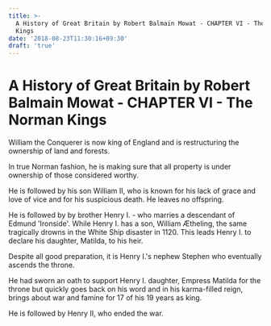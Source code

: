 ```yaml
---
title: >-
  A History of Great Britain by Robert Balmain Mowat - CHAPTER VI - The Norman
  Kings
date: '2018-08-23T11:30:16+09:30'
draft: 'true'
---
```

# A History of Great Britain by Robert Balmain Mowat - CHAPTER VI - The Norman Kings

William the Conquerer is now king of England and is restructuring the ownership of land and forests.

In true Norman fashion, he is making sure that all property is under ownership of those considered worthy.

He is followed by his son William II, who is known for his lack of grace and love of vice and for his  suspicious death. He leaves no offspring.

He is followed by by brother Henry I. - who marries a descendant of Edmund 'Ironside'. While Henry I. has a son, William Ætheling, the same tragically drowns in the White Ship disaster in 1120. This leads Henry I. to declare his daughter, Matilda, to his heir.

Despite all good preparation, it is Henry I.'s nephew Stephen who eventually ascends the throne.

He had sworn an oath to support Henry I. daughter, Empress Matilda for the throne but quickly goes back on his word and in his karma-filled reign, brings about war and famine for 17 of his 19 years as king.

He is followed by Henry II, who ended the war.

